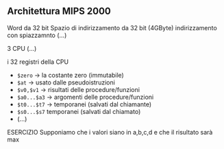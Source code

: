 ## Architettura MIPS 2000
Word da 32 bit
Spazio di indirizzamento da 32 bit (4GByte)
	indirizzamento con spiazzamnto
(…)

3 CPU
(…)

i 32 registri della CPU
- `$zero` → la costante zero (immutabile)
- `$at` → usato dalle pseudoistruzioni
- `$v0,$v1` → risultati delle procedure/funzioni
- `$a0...$a3` → argomenti delle procedure/funzioni
- `$t0...$t7` → temporanei (salvati dal chiamante)
- `$s0...$s7` temporanei (salvati dal chiamato)
- (…)


ESERCIZIO
Supponiamo che i valori siano in a,b,c,d e che il risultato sarà max
